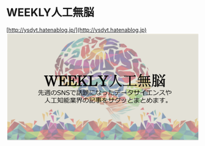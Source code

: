 # WEEKLY人工無脳
[http://ysdyt.hatenablog.jp/](http://ysdyt.hatenablog.jp)
![eye_catch](./figs/weekly_jinkoumunou.png)